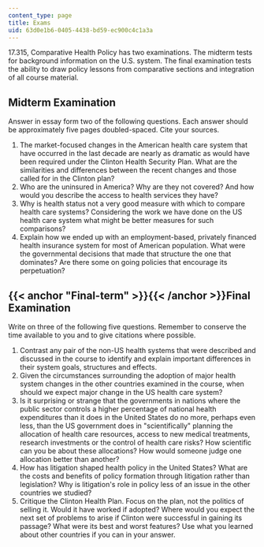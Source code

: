```yaml
---
content_type: page
title: Exams
uid: 63d0e1b6-0405-4438-bd59-ec900c4c1a3a
---
```


17.315, Comparative Health Policy has two examinations. The midterm tests for background information on the U.S. system. The final examination tests the ability to draw policy lessons from comparative sections and integration of all course material.

Midterm Examination
-------------------

Answer in essay form two of the following questions. Each answer should be approximately five pages doubled-spaced. Cite your sources.

1.  The market-focused changes in the American health care system that have occurred in the last decade are nearly as dramatic as would have been required under the Clinton Health Security Plan. What are the similarities and differences between the recent changes and those called for in the Clinton plan?
2.  Who are the uninsured in America? Why are they not covered? And how would you describe the access to health services they have?
3.  Why is health status not a very good measure with which to compare health care systems? Considering the work we have done on the US health care system what might be better measures for such comparisons?
4.  Explain how we ended up with an employment-based, privately financed health insurance system for most of American population. What were the governmental decisions that made that structure the one that dominates? Are there some on going policies that encourage its perpetuation?

{{< anchor "Final-term" >}}{{< /anchor >}}Final Examination
-----------------------------------------------------------

Write on three of the following five questions. Remember to conserve the time available to you and to give citations where possible.

1.  Contrast any pair of the non-US health systems that were described and discussed in the course to identify and explain important differences in their system goals, structures and effects.
2.  Given the circumstances surrounding the adoption of major health system changes in the other countries examined in the course, when should we expect major change in the US health care system?
3.  Is it surprising or strange that the governments in nations where the public sector controls a higher percentage of national health expenditures than it does in the United States do no more, perhaps even less, than the US government does in "scientifically" planning the allocation of health care resources, access to new medical treatments, research investments or the control of health care risks? How scientific can you be about these allocations? How would someone judge one allocation better than another?
4.  How has litigation shaped health policy in the United States? What are the costs and benefits of policy formation through litigation rather than legislation? Why is litigation's role in policy less of an issue in the other countries we studied?
5.  Critique the Clinton Health Plan. Focus on the plan, not the politics of selling it. Would it have worked if adopted? Where would you expect the next set of problems to arise if Clinton were successful in gaining its passage? What were its best and worst features? Use what you learned about other countries if you can in your answer.
